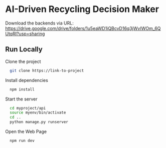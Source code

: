 # AI-Driven Recycling Decision Maker

Download the backends via URL: https://drive.google.com/drive/folders/1u5eaWD1iQBcvD16q3jWvIWOm_6QUtqRI?usp=sharing


## Run Locally

Clone the project

```bash
  git clone https://link-to-project
```
Install dependencies

```bash
  npm install
```

Start the server

```bash
  cd myproject/api
  source myenv/bin/activate
  cd ..
  python manage.py runserver
```

Open the Web Page

```bash
  npm run dev
```
